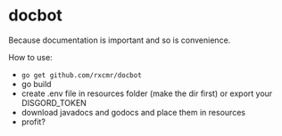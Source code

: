# docbot

Because documentation is important and so is convenience.

How to use:
- `go get github.com/rxcmr/docbot`
- go build
- create .env file in resources folder (make the dir first) or export your DISGORD_TOKEN
- download javadocs and godocs and place them in resources
- profit?